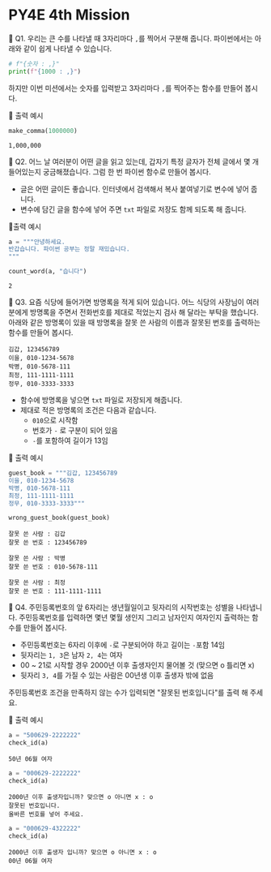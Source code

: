 # PY4E 4th Mission

📌 Q1. 우리는 큰 수를 나타낼 때 3자리마다 `,`를 찍어서 구분해 줍니다. 파이썬에서는 아래와 같이 쉽게 나타낼 수 있습니다.
```python
# f"{숫자 : ,}"
print(f"{1000 : ,}")
```
하지만 이번 미션에서는 숫자를 입력받고 3자리마다 `,`를 찍어주는 함수를 만들어 봅시다.

🔽 출력 예시
```python
make_comma(1000000)
```
```
1,000,000
```

📌 Q2. 어느 날 여러분이 어떤 글을 읽고 있는데, 갑자기 특정 글자가 전체 글에서 몇 개 들어있는지 궁금해졌습니다. 그럼 한 번 파이썬 함수로 만들어 봅시다.
* 글은 어떤 글이든 좋습니다. 인터넷에서 검색해서 복사 붙여넣기로 변수에 넣어 줍니다.
* 변수에 담긴 글을 함수에 넣어 주면 `txt` 파일로 저장도 함께 되도록 해 줍니다.

🔽출력 예시
```python
a = """안녕하세요. 
반갑습니다. 파이썬 공부는 정말 재밌습니다.
"""

count_word(a, "습니다")
```
```
2
```

📌 Q3. 요즘 식당에 들어가면 방명록을 적게 되어 있습니다. 어느 식당의 사장님이 여러분에게 방명록을 주면서 전화번호를 제대로 적었는지 검사 해 달라는 부탁을 했습니다. 아래와 같은 방명록이 있을 때 방명록을 잘못 쓴 사람의 이름과 잘못된 번호를 출력하는 함수를 만들어 봅시다.
```
김갑, 123456789
이을, 010-1234-5678
박병, 010-5678-111
최정, 111-1111-1111
정무, 010-3333-3333
```
* 함수에 방명록을 넣으면 `txt` 파일로 저장되게 해줍니다.
* 제대로 적은 방명록의 조건은 다음과 같습니다.
  * `010`으로 시작함
  * 번호가 `-` 로 구분이 되어 있음
  * `-`를 포함하여 길이가 13임

🔽 출력 예시
```python
guest_book = """김갑, 123456789
이을, 010-1234-5678
박병, 010-5678-111
최정, 111-1111-1111
정무, 010-3333-3333"""

wrong_guest_book(guest_book)
```
```
잘못 쓴 사람 : 김갑
잘못 쓴 번호 : 123456789

잘못 쓴 사람 : 박병
잘못 쓴 번호 : 010-5678-111

잘못 쓴 사람 : 최정
잘못 쓴 번호 : 111-1111-1111
```

📌 Q4.  주민등록번호의 앞 6자리는 생년월일이고 뒷자리의 시작번호는 성별을 나타냅니다. 주민등록번호를 입력하면 몇년 몇월 생인지 그리고 남자인지 여자인지 출력하는 함수를 만들어 봅시다.
* 주민등록번호는 6자리 이후에 `-`로 구분되어야 하고 길이는 `-`포함 14임
* 뒷자리는 `1, 3`은 남자 `2, 4`는 여자
* 00 ~ 21로 시작할 경우 2000년 이후 출생자인지 물어볼 것 (맞으면 o 틀리면 x)
* 뒷자리 `3, 4`를 가질 수 있는 사람은 00년생 이후 출생자 밖에 없음

주민등록번호 조건을 만족하지 않는 수가 입력되면 "잘못된 번호입니다"를 출력 해 주세요.

🔽 출력 예시
```python
a = "500629-2222222"
check_id(a)
```
```
50년 06월 여자
```
```python
a = "000629-2222222"
check_id(a)
```
```
2000년 이후 출생자입니까? 맞으면 o 아니면 x : o
잘못된 번호입니다.
올바른 번호를 넣어 주세요.
```
```python
a = "000629-4322222"
check_id(a)
```
```
2000년 이후 출생자 입니까? 맞으면 o 아니면 x : o
00년 06월 여자
```
